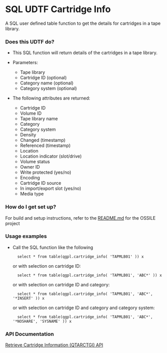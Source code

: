 # SQL UDTF Cartridge Info #

A SQL user defined table function to get the details for cartridges in a tape library.

### Does this UDTF do? ###

* This SQL function will return details of the cartridges in a tape library.

* Parameters:
    + Tape library
    + Cartridge ID (optional)
    + Category name (optional)
    + Category system (optional)

* The following attributes are returned:
    + Cartridge ID
    + Volume ID
    + Tape library name
    + Category
    + Category system
    + Density
    + Changed (timestamp)
    + Referenced (timestamp)
    + Location
    + Location indicator (slot/drive)
    + Volume status
    + Owner ID
    + Write protected (yes/no)
    + Encoding
    + Cartridge ID source
    + In import/export slot (yes/no)
    + Media type


### How do I get set up? ###


For build and setup instructions, refer to the [README.md](../../README.md) for the OSSILE project

### Usage examples ###

* Call the SQL function like the following

        select * from table(qgpl.cartridge_info( 'TAPMLB01' )) x

    or with selection on cartridge ID: 

        select * from table(qgpl.cartridge_info( 'TAPMLB01', 'ABC*' )) x

    or with selection on cartridge ID and category: 

        select * from table(qgpl.cartridge_info( 'TAPMLB01', 'ABC*', '*INSERT' )) x

    or with selection on cartridge ID and category and category system: 

        select * from table(qgpl.cartridge_info( 'TAPMLB01', 'ABC*', '*NOSHARE', 'SYSNAME' )) x


### API Documentation ###

[Retrieve Cartridge Information (QTARCTGI) API](http://www.ibm.com/support/knowledgecenter/ssw_ibm_i_71/apis/qtarctgi.htm)
